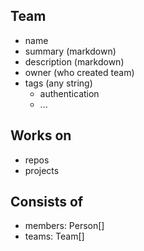 Team
----

-	name
-	summary (markdown)
-	description (markdown)
-	owner (who created team)
-	tags (any string)
	-	authentication
	-	...

Works on
--------

-	repos
-	projects

Consists of
-----------

-	members: Person[]
-	teams: Team[]
